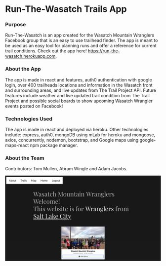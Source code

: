 # Run-The-Wasatch Trails App

### Purpose

Run-The-Wasatch is an app created for the Wasatch Mountain Wranglers Facebook group that is an easy to use trailhead finder. The app is meant to be used as an easy tool for planning runs and offer a reference for current trail conditions. Check out the app here! https://run-the-wasatch.herokuapp.com.

### About the App

The app is made in react and features, auth0 authentication with google login, over 400 trailheads locations and information in the Wasatch front and surrounding areas, and live updates from The Trail Project API. Future features include weather and live updated trail condition from The Trail Project and possible social boards to show upcoming Wasatch Wrangler events posted on Facebook!

### Technologies Used

The app is made in react and deployed via heroku. Other technologies include: express, auth0, mongoDB using mLab for heroku and mongoose, axios, concurrently, nodemon, bootstrap, and Google maps using google-maps-react npm package manager. 

### About the Team

Contributors: Tom Mullen, Abram Wingle and Adam Jacobs.

![Alt Text](readme-picture/readmepic.png)
